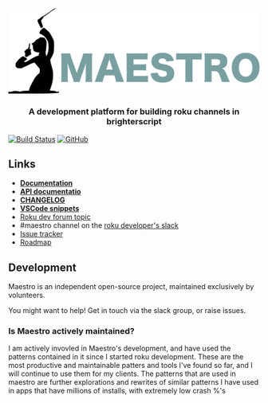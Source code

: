 <p align="center">
  <img src="docs/maestroLogo.png" alt="Maestro for roku" />
</p>
<h3 align="center">
A development platform for building roku channels in brighterscript
</h3>


[![Build Status](https://travis-ci.org/georgejecook/maestro.svg?branch=master)](https://travis-ci.org/georgejecook/maestro)
[![GitHub](https://img.shields.io/github/release/georgejecook/maestro.svg?style=flat-square)](https://github.com/georgejecook/meastro/releases) 

## Links
 - **[Documentation](docs/index.md)**
 - **[API documentatio](https://georgejecook.github.io/maestro)**
 - **[CHANGELOG](CHANGELOG.md)**
 - **[VSCode snippets](docs/vsCodeSnippets.md)**
 - [Roku dev forum topic](https://forums.roku.com/viewforum.php?f=34)
 - \#maestro channel on the [roku developer's slack](https://join.slack.com/t/rokudevelopers/shared_invite/enQtMzgyODg0ODY0NDM5LTc2ZDdhZWI2MDBmYjcwYTk5MmE1MTYwMTA2NGVjZmJiNWM4ZWY2MjY1MDY0MmViNmQ1ZWRmMWUzYTVhNzJiY2M)
 - [Issue tracker](https://github.com/georgejecook/maestro/issues)
 - [Roadmap](ROADMAP.md)

## Development

Maestro is an independent open-source project, maintained exclusively by volunteers.

You might want to help! Get in touch via the slack group, or raise issues.

### Is Maestro actively maintained?

I am actively invovled in Maestro's development, and have used the patterns contained in it since I started roku development. These are the most productive and maintainable patters and tools I've found so far, and I will continue to use them for my clients. The patterns that are used in maestro are further explorations and rewrites of similar patterns I have used in apps that have millions of installs, with extremely low crash %'s

